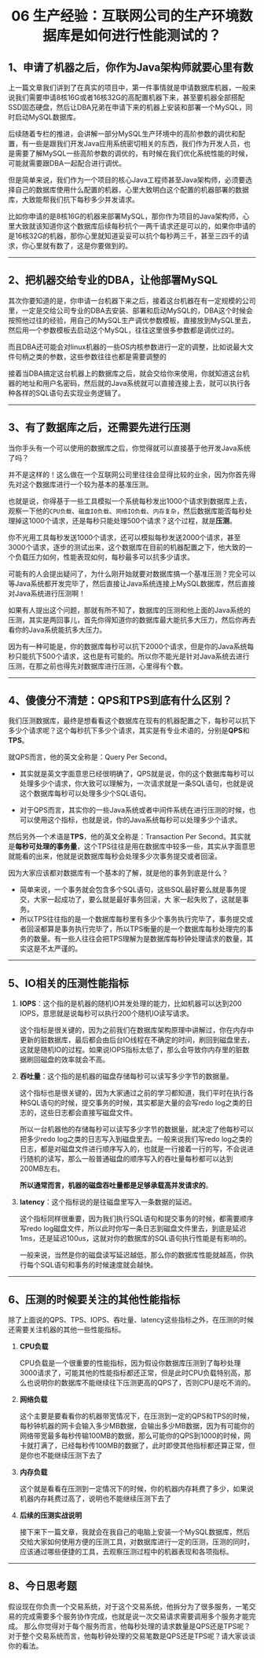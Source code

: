 <h1 align="center">06 生产经验：互联网公司的生产环境数据库是如何进行性能测试的？</h1>





## 1、申请了机器之后，你作为Java架构师就要心里有数  



上一篇文章我们讲到了在真实的项目中，第一件事情就是申请数据库机器，一般来说我们需要申请8核16G或者16核32G的高配置机器下来，甚至要机器全部搭配SSD固态硬盘，然后让DBA兄弟在申请下来的机器上安装和部署一个MySQL，同时启动MySQL数据库。  

后续随着专栏的推进，会讲解一部分MySQL生产环境中的高阶参数的调优和配置，有一些是跟我们开发Java应用系统密切相关的东西，我们作为开发人员，也是需要了解MySQL一些高阶参数的调优的，有时候在我们优化系统性能的时候，可能就需要跟DBA一起配合进行调优。  

但是简单来说，我们作为一个项目的核心Java工程师甚至Java架构师，必须要选择自己的数据库使用什么配置的机器，心里大致明白这个配置的机器部署的数据库，大致能帮我们抗下每秒多少并发请求。  

比如你申请的是8核16G的机器来部署MySQL，那你作为项目的Java架构师，心里大致就该知道你这个数据库后续每秒抗个一两千请求还是可以的，如果你申请的是16核32G的机器，那你心里就知道妥妥可以抗个每秒两三千，甚至三四千的请求，你心里就有数了，这是你要做到的。



***

## 2、把机器交给专业的DBA，让他部署MySQL  



其次你要知道的是，你申请一台机器下来之后，接着这台机器在有一定规模的公司里，一定是交给公司专业的DBA去安装、部署和启动MySQL的，DBA这个时候会按照他过往的经验，用自己的MySQL生产调优参数模板，直接放到MySQL里去，然后用一个参数模板去启动这个MySQL，往往这里很多参数都是调优过的。

而且DBA还可能会对linux机器的一些OS内核参数进行一定的调整，比如说最大文件句柄之类的参数，这些参数往往也都是需要调整的

接着当DBA搞定这台机器上的数据库之后，就会交给你来使用，你就知道这台机器的地址和用户名密码，然后就的Java系统就可以直接连接上去，就可以执行各种各样的SQL语句去实现业务逻辑了。  



***

## 3、有了数据库之后，还需要先进行压测  



当你手头有一个可以使用的数据库之后，你觉得就可以直接基于他开发Java系统了吗？

并不是这样的！这么做在一个互联网公司里往往会显得比较的业余，因为你首先得先对这个数据库进行一个较为基本的基准压测。  

也就是说，你得基于一些工具模拟一个系统每秒发出1000个请求到数据库上去，观察一下他的`CPU负载`、`磁盘IO负载`、`网络IO负载`、`内存复杂`，然后数据库能否每秒处理掉这1000个请求，还是每秒只能处理500个请求？这个过程，就是**压测**。  

你不光用工具每秒发送1000个请求，还可以模拟每秒发送2000个请求，甚至3000个请求，逐步的测试出来，这个数据库在目前的机器配置之下，他大致的一个负载压力如何，性能表现如何，每秒最多可以抗多少请求。  

可能有的人会提出疑问了，为什么刚开始就要对数据库搞一个基准压测？完全可以等Java系统都开发完毕了，然后直接让Java系统连接上MySQL数据库，然后直接对Java系统进行压测啊！  

如果有人提出这个问题，那就有所不知了，数据库的压测和他上面的Java系统的压测，其实是两回事儿，首先你得知道你的数据库最大能抗多大压力，然后你再去看你的Java系统能抗多大压力。  

因为有一种可能是，你的数据库每秒可以抗下2000个请求，但是你的Java系统每秒只能抗下500个请求，这也是有可能的。所以你不能光是针对Java系统去进行压测，在那之前也得先对数据库进行压测，心里得有个数。  

  

***

## 4、傻傻分不清楚：QPS和TPS到底有什么区别？  



我们压测数据库，最终是想看看这个数据库在现有的机器配置之下，每秒可以抗下多少个请求呢？这个每秒抗下多少个请求，其实是有专业术语的，分别是**QPS**和**TPS**。  

就QPS而言，他的英文全称是：Query Per Second。  

- 其实就是英文字面意思已经很明确了，QPS就是说，你的这个数据库每秒可以处理多少个请求，你大致可以理解为，一次请求就是一条SQL语句，也就是说这个数据库每秒可以处理多少个SQL语句。

- 对于QPS而言，其实你的一些Java系统或者中间件系统在进行压测的时候，也可以使用这个指标，也就是说，你的Java系统每秒可以处理多少个请求。    

然后另外一个术语是**TPS**，他的英文全称是：Transaction Per Second。其实就是**每秒可处理的事务量**，这个TPS往往是用在数据库中较多一些，其实从字面意思就能看的出来，他就是说数据库每秒会处理多少次事务提交或者回滚。  

因为大家应该都对数据库有一个基本的了解，就是他的事务到底是什么？  

- 简单来说，一个事务就会包含多个SQL语句，这些SQL最好要么就是事务提交，大家一起成功了，要么就是最好事务回滚，大
  家一起失败了，这就是事务。  
- 所以TPS往往指的是一个数据库每秒里有多少个事务执行完毕了，事务提交或者回滚都算是事务执行完毕了，所以TPS衡量的是一个数据库每秒处理完的事务的数量。有一些人往往会把TPS理解为是数据库每秒钟处理请求的数量，其实这是不太严谨的。  



***

## 5、IO相关的压测性能指标  



1. **IOPS**：这个指的是机器的随机IO并发处理的能力，比如机器可以达到200 IOPS，意思就是说每秒可以执行200个随机IO读写请求。  

   这个指标是很关键的，因为之前我们在数据库架构原理中讲解过，你在内存中更新的脏数据库，最后都会由后台IO线程在不确定的时间，刷回到磁盘里去，这就是随机IO的过程。如果说IOPS指标太低了，那么会导致你内存里的脏数据刷回磁盘的效率就会不高。  

2. **吞吐量**：这个指的是机器的磁盘存储每秒可以读写多少字节的数据量。

   这个指标也是很关键的，因为大家通过之前的学习都知道，我们平时在执行各种SQL语句的时候，提交事务的时候，其实都是大量的会写redo log之类的日志的，这些日志都会直接写磁盘文件。    

   所以一台机器他的存储每秒可以读写多少字节的数据量，就决定了他每秒可以把多少redo log之类的日志写入到磁盘里去。一般来说我们写redo log之类的日志，都是对磁盘文件进行顺序写入的，也就是一行接着一行的写，不会说进行随机的读写，那么一般普通磁盘的顺序写入的吞吐量每秒都可以达到200MB左右。  

   **所以通常而言，机器的磁盘吞吐量都是足够承载高并发请求的**。  

3. **latency**：这个指标说的是往磁盘里写入一条数据的延迟。  

   这个指标同样很重要，因为我们执行SQL语句和提交事务的时候，都需要顺序写redo log磁盘文件，所以此时你写一条日志到磁盘文件里去，到底是延迟1ms，还是延迟100us，这就对你的数据库的SQL语句执行性能是有影响的。  

   一般来说，当然是你的磁盘读写延迟越低，那么你的数据库性能就越高，你执行每个SQL语句和事务的时候速度就会越快。  



***

## 6、压测的时候要关注的其他性能指标  



除了上面说的QPS、TPS、IOPS、吞吐量、latency这些指标之外，在压测的时候还需要关注机器的其他一些性能指标。  

1. **CPU负载**

   CPU负载是一个很重要的性能指标，因为假设你数据库压测到了每秒处理3000请求了，可能其他的性能指标都还正常，但是此时CPU负载特别高，那么也说明你的数据库不能继续往下压测更高的QPS了，否则CPU是吃不消的。  

2. **网络负载**

   这个主要是要看看你的机器带宽情况下，在压测到一定的QPS和TPS的时候，每秒钟机器的网卡会输入多少MB数据，会输出多少MB数据，因为有可能你的网络带宽最多每秒传输100MB的数据，那么可能你的QPS到1000的时候，网卡就打满了，已经每秒传100MB的数据了，此时即使其他指标都还算正常，但是你也不能继续压测下去了  

3. **内存负载**

   这个就是看看在压测到一定情况下的时候，你的机器内存耗费了多少，如果说机器内存耗费过高了，说明也不能继续压测下去了  

4. **后续的压测实战说明**  

   接下来下一篇文章，我就会在我自己的电脑上安装一个MySQL数据库，然后交给大家如何使用方便的压测工具，对数据库进行一定的压测，压测的同时，应该通过哪些便捷的工具，去观察压测过程中的机器表现和各项指标。  



***

## 8、今日思考题  

假设现在你负责一个交易系统，对于这个交易系统，他拆分为了很多服务，一笔交易的完成需要多个服务协作完成，也就是说一次交易请求需要调用多个服务才能完成。  那么你觉得对于每个服务而言，他每秒处理的请求数量是QPS还是TPS呢？对于整个交易系统而言，他每秒钟处理的交易笔数是QPS还是TPS呢？请大家谈谈你的看法。  
